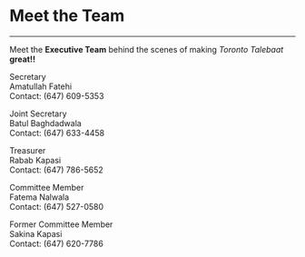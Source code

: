 # Meet the Team 
* * *

Meet the **Executive Team** behind the scenes of making *Toronto Talebaat* **great!!**

<p>
Secretary<br />
Amatullah Fatehi<br />
Contact: (647) 609-5353<br />
</p>

<p>
Joint Secretary<br />
Batul Baghdadwala<br />
Contact: (647) 633-4458<br />
</p>

<p>
Treasurer<br />
Rabab Kapasi<br />
Contact: (647) 786-5652<br />
</p>

<p>
Committee Member<br />
Fatema Nalwala<br />
Contact: (647) 527-0580<br />
</p>

<p>
Former Committee Member<br />
Sakina Kapasi<br />
Contact: (647) 620-7786 <br />
</p>
